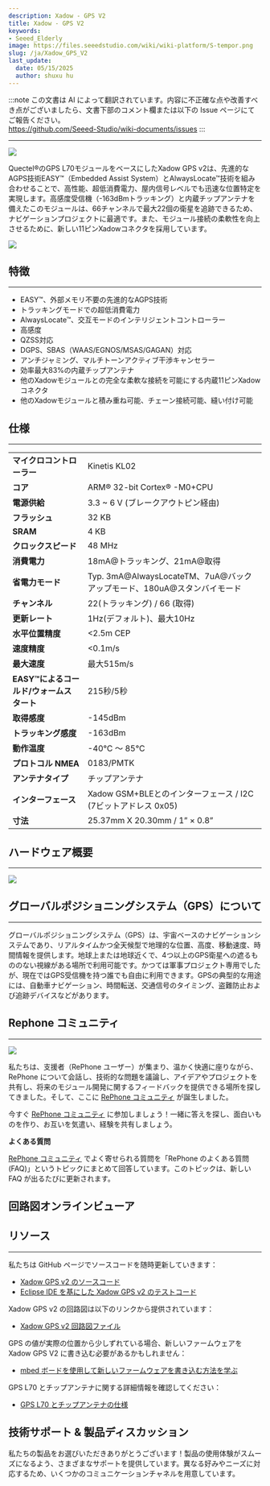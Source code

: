 ```yaml
---
description: Xadow - GPS V2
title: Xadow - GPS V2
keywords:
- Seeed_Elderly
image: https://files.seeedstudio.com/wiki/wiki-platform/S-tempor.png
slug: /ja/Xadow_GPS_V2
last_update:
  date: 05/15/2025
  author: shuxu hu
---
```

:::note
この文書は AI によって翻訳されています。内容に不正確な点や改善すべき点がございましたら、文書下部のコメント欄または以下の Issue ページにてご報告ください。  
https://github.com/Seeed-Studio/wiki-documents/issues
:::

---
![](https://files.seeedstudio.com/wiki/Xadow_GPS_V2/images/Xadow_GPS_v2.JPG)

Quectel®のGPS L70モジュールをベースにしたXadow GPS v2は、先進的なAGPS技術EASY™（Embedded Assist System）とAlwaysLocate™技術を組み合わせることで、高性能、超低消費電力、屋内信号レベルでも迅速な位置特定を実現します。高感度受信機（-163dBmトラッキング）と内蔵チップアンテナを備えたこのモジュールは、66チャンネルで最大22個の衛星を追跡できるため、ナビゲーションプロジェクトに最適です。また、モジュール接続の柔軟性を向上させるために、新しい11ピンXadowコネクタを採用しています。

[![](https://files.seeedstudio.com/wiki/Xadow_GPS_V2/images/300px-Get_One_Now_Banner.png)](https://www.seeedstudio.com/Xadow-GPS-v2-p-2557.html)

## 特徴
---

- EASY™、外部メモリ不要の先進的なAGPS技術
- トラッキングモードでの超低消費電力
- AlwaysLocate™、交互モードのインテリジェントコントローラー
- 高感度
- QZSS対応
- DGPS、SBAS（WAAS/EGNOS/MSAS/GAGAN）対応
- アンチジャミング、マルチトーンアクティブ干渉キャンセラー
- 効率最大83%の内蔵チップアンテナ
- 他のXadowモジュールとの完全な柔軟な接続を可能にする内蔵11ピンXadowコネクタ
- 他のXadowモジュールと積み重ね可能、チェーン接続可能、縫い付け可能

## 仕様
---

|||
|---|---|
|**マイクロコントローラー**|	Kinetis KL02|
|**コア**|	ARM® 32-bit Cortex® -M0+CPU|
|**電源供給**	|3.3 ~ 6 V (ブレークアウトピン経由)|
|**フラッシュ**|	32 KB|
|**SRAM**|	4 KB|
|**クロックスピード**|	48 MHz|
|**消費電力**	|18mA@トラッキング、21mA@取得|
|**省電力モード**|	Typ. 3mA@AlwaysLocateTM、7uA@バックアップモード、180uA@スタンバイモード|
|**チャンネル**|	22(トラッキング) / 66 (取得)|
|**更新レート**|	1Hz(デフォルト)、最大10Hz|
|**水平位置精度**|	<2.5m CEP|
|**速度精度**|	<0.1m/s|
|**最大速度**|	最大515m/s|
|**EASY™によるコールド/ウォームスタート**|215秒/5秒|
|**取得感度**|-145dBm|
|**トラッキング感度**|	-163dBm|
|**動作温度**|-40℃ ～ 85℃|
|**プロトコル	NMEA**|0183/PMTK|
|**アンテナタイプ**|	チップアンテナ|
|**インターフェース**|	Xadow GSM+BLEとのインターフェース / I2C (7ビットアドレス 0x05)|
|**寸法**|	25.37mm X 20.30mm / 1” × 0.8”|

## ハードウェア概要
---
![](https://files.seeedstudio.com/wiki/Xadow_GPS_V2/images/Xadow_GPS_v2.png)

## グローバルポジショニングシステム（GPS）について
---
グローバルポジショニングシステム（GPS）は、宇宙ベースのナビゲーションシステムであり、リアルタイムかつ全天候型で地理的な位置、高度、移動速度、時間情報を提供します。地球上または地球近くで、4つ以上のGPS衛星への遮るもののない視線がある場所で利用可能です。かつては軍事プロジェクト専用でしたが、現在ではGPS受信機を持つ誰でも自由に利用できます。GPSの典型的な用途には、自動車ナビゲーション、時間転送、交通信号のタイミング、盗難防止および追跡デバイスなどがあります。

## Rephone コミュニティ
---
[![](https://files.seeedstudio.com/wiki/Xadow_GPS_V2/images/300px-RePhone_Community-2.png)](https://community.seeedstudio.com/discover.html?t=RePhone)

私たちは、支援者（RePhone ユーザー）が集まり、温かく快適に座りながら、RePhone について会話し、技術的な問題を議論し、アイデアやプロジェクトを共有し、将来のモジュール開発に関するフィードバックを提供できる場所を探してきました。そして、ここに [RePhone コミュニティ](https://community.seeedstudio.com/discover.html?t=RePhone) が誕生しました。

今すぐ [RePhone コミュニティ](https://community.seeedstudio.com/discover.html?t=RePhone) に参加しましょう！一緒に答えを探し、面白いものを作り、お互いを気遣い、経験を共有しましょう。

**よくある質問**

[RePhone コミュニティ](https://community.seeedstudio.com/discover.html?t=RePhone) でよく寄せられる質問を「RePhone のよくある質問 (FAQ)」というトピックにまとめて回答しています。このトピックは、新しい FAQ が出るたびに更新されます。

## 回路図オンラインビューア

<div className="altium-ecad-viewer" data-project-src="https://files.seeedstudio.com/wiki/Xadow_GPS_V2/resources/202000729_PCBA%3BXadow%20GPS%20v2.1_schemic%20file.zip" style={{borderRadius: '0px 0px 4px 4px', height: 500, borderStyle: 'solid', borderWidth: 1, borderColor: 'rgb(241, 241, 241)', overflow: 'hidden', maxWidth: 1280, maxHeight: 700, boxSizing: 'border-box'}}>
</div>

## リソース
---
私たちは GitHub ページでソースコードを随時更新していきます：

- [Xadow GPS v2 のソースコード](https://github.com/WayenWeng/Xadow_GPS_v2/)
- [Eclipse IDE を基にした Xadow GPS v2 のテストコード](https://github.com/WayenWeng/Xadow_GPS_v2_test/)

Xadow GPS v2 の回路図は以下のリンクから提供されています：

- [Xadow GPS v2 回路図ファイル](https://files.seeedstudio.com/wiki/Xadow_GPS_V2/resources/202000729_PCBA%3BXadow%20GPS%20v2.1_schemic%20file.zip)

GPS の値が実際の位置から少しずれている場合、新しいファームウェアを Xadow GPS V2 に書き込む必要があるかもしれません：

- [mbed ボードを使用して新しいファームウェアを書き込む方法を学ぶ](https://files.seeedstudio.com/wiki/Xadow_GPS_V2/resources/Burn_to_Xadow_modules.zip)

GPS L70 とチップアンテナに関する詳細情報を確認してください：

- [GPS L70 とチップアンテナの仕様](https://files.seeedstudio.com/wiki/Xadow_GPS_V2/resources/GPS_L70_%26_Chip_Antenna.rar)

## 技術サポート & 製品ディスカッション

私たちの製品をお選びいただきありがとうございます！製品の使用体験がスムーズになるよう、さまざまなサポートを提供しています。異なる好みやニーズに対応するため、いくつかのコミュニケーションチャネルを用意しています。

<div class="button_tech_support_container">
<a href="https://forum.seeedstudio.com/" class="button_forum"></a> 
<a href="https://www.seeedstudio.com/contacts" class="button_email"></a>
</div>

<div class="button_tech_support_container">
<a href="https://discord.gg/eWkprNDMU7" class="button_discord"></a> 
<a href="https://github.com/Seeed-Studio/wiki-documents/discussions/69" class="button_discussion"></a>
</div>